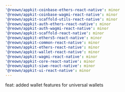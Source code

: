 ```yaml
---
'@reown/appkit-coinbase-ethers-react-native': minor
'@reown/appkit-coinbase-wagmi-react-native': minor
'@reown/appkit-scaffold-utils-react-native': minor
'@reown/appkit-auth-ethers-react-native': minor
'@reown/appkit-auth-wagmi-react-native': minor
'@reown/appkit-scaffold-react-native': minor
'@reown/appkit-ethers5-react-native': minor
'@reown/appkit-common-react-native': minor
'@reown/appkit-ethers-react-native': minor
'@reown/appkit-wallet-react-native': minor
'@reown/appkit-wagmi-react-native': minor
'@reown/appkit-core-react-native': minor
'@reown/appkit-siwe-react-native': minor
'@reown/appkit-ui-react-native': minor
---
```


feat: added wallet features for universal wallets
